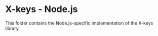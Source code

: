 # X-keys - Node.js

This folder contains the Node.js-specific implementation of the X-keys library.
